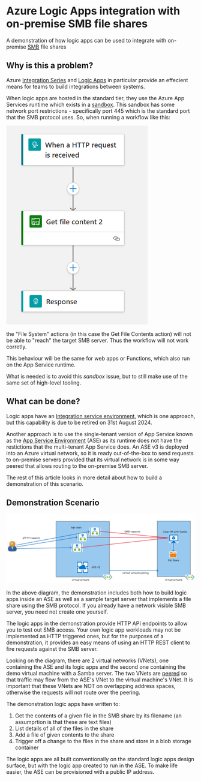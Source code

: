# Azure Logic Apps integration with on-premise SMB file shares

A demonstration of how logic apps can be used to integrate with on-premise [SMB](https://en.wikipedia.org/wiki/Server_Message_Block) file shares

## Why is this a problem?

Azure [Integration Series](https://azure.microsoft.com/en-gb/products/category/integration/) and [Logic Apps](https://learn.microsoft.com/en-us/azure/logic-apps/logic-apps-overview) in particular provide an effecient means for teams to build integrations between systems.

When logic apps are hosted in the standard tier, they use the Azure App Services runtime which exists in a [sandbox](https://github.com/projectkudu/kudu/wiki/Azure-Web-App-sandbox). This sandbox has some network port restrictions - specifically port 445 which is the standard port that the SMB protocol uses. So, when running  a workflow like this:

![alt text](images/smb-get-file-content.png "logic app")

the "File System" actions (in this case the Get File Contents action) will not be able to "reach" the target SMB server. Thus the workflow will not work corretly.

This behaviour will be the same for web apps or Functions, which also run on the App Service runtime.

What is needed is to avoid this *sandbox* issue, but to still make use of the same set of high-level tooling.

## What can be done?

Logic apps have an [Integration service environment](https://learn.microsoft.com/en-us/azure/logic-apps/ise-manage-integration-service-environment), which is one approach, but this capability is due to be retired on 31st August 2024.

Another approach is to use the single-tenant version of App Service known as the [App Service Environment](https://learn.microsoft.com/en-us/azure/app-service/environment/overview) (ASE) as its runtime does not have the restictions that the multi-tenant App Service does. An ASE v3 is deployed into an Azure virtual network, so it is ready out-of-the-box to send requests to on-premise servers provided that its virtual network is in some way peered that allows routing to the on-premise SMB server.

The rest of this article looks in more detail about how to build a demonstration of this scenario.

## Demonstration Scenario

![alt text](images/demo-scenario.png "Demo Scenario")

In the above diagram, the demonstration includes both how to build logic apps inside an ASE as well as a sample target server that implements a file share using the SMB protocol. If you already have a network visible SMB server, you need not create one yourself.

The logic apps in the demonstration provide HTTP API endpoints to allow you to test out SMB access. Your own logic app workloads may not be implemented as HTTP triggered ones, but for the purposes of a demonstration, it provides an easy means of using an HTTP REST client to fire requests against the SMB server.

Looking on the diagram, there are 2 virtual networks (VNets), one containing the ASE and its logic apps and the second one containing the demo virtual machine with a Samba server. The two VNets are [peered](https://learn.microsoft.com/en-us/azure/virtual-network/virtual-network-peering-overview) so that traffic may flow from the ASE's VNet to the virtual machine's VNet. It is important that these VNets are NOT on overlapping address spaces, otherwise the requests will not route over the peering.

The demonstration logic apps have written to:
1. Get the contents of a given file in the SMB share by its filename (an assumprtion is that these are text files)
2. List details of all of the files in the share
3. Add a file of given contents to the share
4. Trigger off a change to the files in the share and store in a blob storage container

The logic apps are all built conventionally on the standard logic apps design surface, but with the logic app created to run in the ASE. To make life easier, the ASE can be provisioned with a public IP address.


